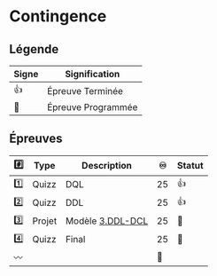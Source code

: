 # Contingence

## Légende

| Signe              | Signification                 |
|--------------------|-------------------------------|
| :+1:               | Épreuve Terminée              |
| :calendar:         | Épreuve Programmée            |


## Épreuves

| :hash:    | Type    | Description                                         |:infinity:| Statut           |
|-----------|---------|-----------------------------------------------------|----------|------------------|
| :one:     | Quizz   | DQL                                                 | 25       | :+1:             |
| :two:     | Quizz   | DDL                                                 | 25       | :+1:             |
| :three:   | Projet  | Modèle [3.DDL-DCL](../3.DDL-DCL)                    | 25       | :calendar:       |
| :four:    | Quizz   | Final                                               | 25       | :calendar:       |
|:wavy_dash:|         |                                                     |:100:     |                  |
